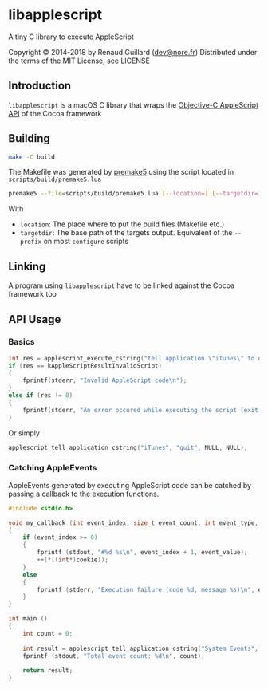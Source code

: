libapplescript
===========
A tiny C library to execute AppleScript

Copyright © 2014-2018 by Renaud Guillard (dev@nore.fr)
Distributed under the terms of the MIT License, see LICENSE

## Introduction
`libapplescript` is a macOS C library that wraps 
the [Objective-C AppleScript API](https://developer.apple.com/library/mac/documentation/Cocoa/Reference/Foundation/Classes/nsapplescript_Class/Reference/Reference.html) 
of the Cocoa framework  

## Building
```bash
make -C build
```

The Makefile was generated by [premake5](https://github.com/premake/premake-core)
using the script located in `scripts/build/premake5.lua`
```bash
premake5 --file=scripts/build/premake5.lua [--location=] [--targetdir=] gmake
```
With

* `location`: The place where to put the build files (Makefile etc.)
* `targetdir`: The base path of the targets output. Equivalent of the `--prefix` on most `configure` scripts 

## Linking
A program using `libapplescript` have to be linked against the Cocoa framework too

## API Usage

### Basics

```c
int res = applescript_execute_cstring("tell application \"iTunes\" to quit", NULL, NULL);
if (res == kAppleScriptResultInvalidScript)
{
	fprintf(stderr, "Invalid AppleScript code\n");
}
else if (res != 0)
{
	fprintf(stderr, "An error occured while executing the script (exit code: %d)\n", res);
}
```

Or simply

```c
applescript_tell_application_cstring("iTunes", "quit", NULL, NULL);
```

### Catching AppleEvents

AppleEvents generated by executing AppleScript code can be catched by passing a callback to the execution functions.

```c
#include <stdio.h>

void my_callback (int event_index, size_t event_count, int event_type, const char *event_value, void *cookie);
{
	if (event_index >= 0)
	{
		fprintf (stdout, "#%d %s\n", event_index + 1, event_value);
		++(*((int*)cookie));
	}
	else
	{
		fprintf (stderr, "Execution failure (code %d, message %s)\n", event_type, event_value);
	}
}

int main ()
{
	int count = 0;
	
	int result = applescript_tell_application_cstring("System Events", "get the name of every login item", my_callback, &count);
	fprintf (stdout, "Total event count: %d\n", count);
	
	return result;
}

```

